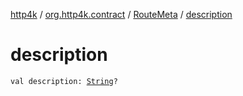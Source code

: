 [http4k](../../index.md) / [org.http4k.contract](../index.md) / [RouteMeta](index.md) / [description](./description.md)

# description

`val description: `[`String`](https://kotlinlang.org/api/latest/jvm/stdlib/kotlin/-string/index.html)`?`